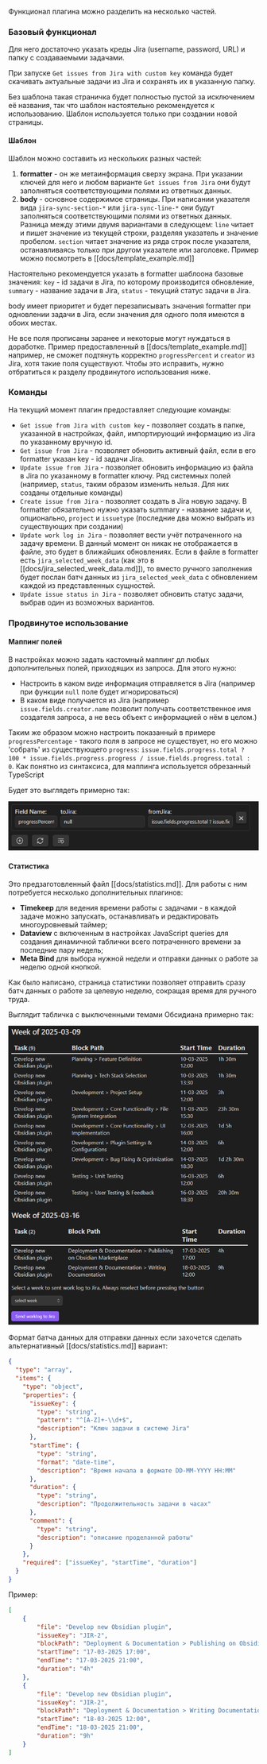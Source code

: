 Функционал плагина можно разделить на несколько частей.

### Базовый функционал
Для него достаточно указать креды Jira (username, password, URL) и папку с создаваемыми задачами.

При запуске `Get issues from Jira with custom key` команда будет скачивать актуальные задачи из Jira и сохранять их в указанную папку.

Без шаблона такая страничка будет полностью пустой за исключением её названия, так что шаблон настоятельно рекомендуется к использованию. Шаблон используется только при создании новой страницы.

#### Шаблон
Шаблон можно составить из нескольких разных частей:
1. **formatter** - он же метаинформация сверху экрана. При указании ключей для него и любом варианте `Get issues from Jira` они будут заполняться соответствующими полями из ответных данных.
2. **body** - основное содержимое страницы. При написании указателя вида `jira-sync-section-*` или `jira-sync-line-*` они будут заполняться соответствующими полями из ответных данных. Разница между этими двумя вариантами в следующем: `line` читает и пишет значение из текущей строки, разделяя указатель и значение пробелом. `section` читает значение из ряда строк после указателя, останавливаясь только при другом указателе или заголовке. Пример можно посмотреть в [[docs/template_example.md]]

Настоятельно рекомендуется указать в formatter шаблоона базовые значения: `key` - id задачи в Jira, по которому производится обновление, `summary` - название задачи в Jira, `status` - текущий статус задачи в Jira.

body имеет приоритет и будет перезаписывать значения formatter при одновлении задачи в Jira, если значения для одного поля имеются в обоих местах.

Не все поля прописаны заранее и некоторые могут нуждаться в доработке. Пример предоставленный в [[docs/template_example.md]] например, не сможет подтянуть корректно `progressPercent` и `creator` из Jira, хотя такие поля существуют. Чтобы это исправить, нужно отбратиться к разделу продвинутого использования ниже.

### Команды

На текущий момент плагин предоставляет следующие команды:
- `Get issue from Jira with custom key` - позволяет создать в папке, указанной в настройках, файл, импортирующий информацию из Jira по указанному вручную id.
- `Get issue from Jira` - позволяет обновить активный файл, если в его formatter указан key - id задачи Jira.
- `Update issue from Jira` - позволяет обновить информацию из файла в Jira по указанному в formatter ключу. Ряд системных полей (например, `status`, таким образом изменить нельзя. Для них созданы отдельные команды)
- `Create issue from Jira` - позволяет создать в Jira новую задачу. В formatter обязательно нужно указать summary - название задачи и, опционально, `project` и `issuetype` (последние два можно выбрать из существующих при создании)
- `Update work log in Jira` - позволяет вести учёт потраченного на задачу времени. В данный момент он никак не отображается в файле, это будет в ближайших обновлениях. Если в файле в formatter есть `jira_selected_week_data` (как это в [[docs/jira_selected_week_data.md]]), то вместо ручного заполнения будет послан батч данных из `jira_selected_week_data` с обновлением каждой из представленных сущностей.
- `Update issue status in Jira` - позволяет обновить статус задачи, выбрав один из возможных вариантов.

### Продвинутое использование

#### Маппинг полей
В настройках можно задать кастомный маппинг дл любых дополнительных полей, приходящих из запроса. Для этого нужно:
- Настроить в каком виде информация отправляется в Jira (например при функции `null` поле будет игнорироваться)
- В каком виде получается из Jira (например `issue.fields.creator.name` позволит получать соответственное имя создателя запроса, а не весь объект с информацией о нём в целом.)

Таким же образом можно настроить показанный в примере `progressPercentage` - такого поля в запросе не существует, но его можно 'собрать' из существующего `progress`: `issue.fields.progress.total ? 100 * issue.fields.progress.progress / issue.fields.progress.total : 0`. Как понятно из синтаксиса, для маппинга используется обрезанный TypeScript

Будет это выглядеть примерно так: 

![](images/progressPercentageExample.png )

#### Статистика
Это предзаготовленный файл [[docs/statistics.md]]. Для работы с ним потребуется несколько дополнительных плагинов: 
- **Timekeep** для ведения времени работы с задачами - в каждой задаче можно запускать, останавливать и редактировать многоуровневый таймер; 
- **Dataview** с включенным в настройках JavaScript queries для создания динамичной таблички всего потраченного времени за последние пару недель;
- **Meta Bind** для выбора нужной недели и отправки данных о работе за неделю одной кнопкой.

Как было написано, страница статистики позволяет отправить сразу батч данных о работе за целевую неделю, сокращая время для ручного труда.

Выглядит табличка с выключенными темами Обсидиана примерно так: 

![](images/statisticsExample.png) 

Формат батча данных для отправки данных если захочется сделать альтернативный [[docs/statistics.md]] вариант:
```json
{
  "type": "array",
  "items": {
    "type": "object",
    "properties": {
      "issueKey": {
        "type": "string",
        "pattern": "^[A-Z]+-\\d+$",
        "description": "Ключ задачи в системе Jira"
      },
      "startTime": {
        "type": "string",
        "format": "date-time",
        "description": "Время начала в формате DD-MM-YYYY HH:MM"
      },
      "duration": {
        "type": "string",
        "description": "Продолжительность задачи в часах"
      }, 
	  "comment": {
		"type": "string",
		"description": "описание проделанной работы"
	  }
    },
    "required": ["issueKey", "startTime", "duration"]
  }
}
```
Пример:
```json
[
    {
        "file": "Develop new Obsidian plugin",
        "issueKey": "JIR-2",
        "blockPath": "Deployment & Documentation > Publishing on Obsidian Marketplace",
        "startTime": "17-03-2025 17:00",
        "endTime": "17-03-2025 21:00",
        "duration": "4h"
    },
    {
        "file": "Develop new Obsidian plugin",
        "issueKey": "JIR-2",
        "blockPath": "Deployment & Documentation > Writing Documentation",
        "startTime": "18-03-2025 12:00",
        "endTime": "18-03-2025 21:00",
        "duration": "9h"
    }
]
```
